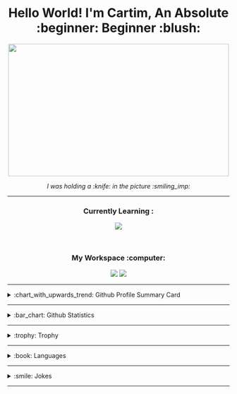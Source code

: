 <h1 align='center'> Hello World! I'm Cartim, An Absolute :beginner: Beginner :blush: </h1>
<p align=center><img src="https://cartim-draluc.netlify.app/pixlr-bg-result.png" width=500px height=300px></p>
<p align='center'><i>I was holding a :knife: in the picture :smiling_imp:</i></p><hr>
<h3 align='center'>Currently Learning :</h3>
<p align='center'> <img src="https://img.shields.io/badge/Nothing-323330?style=for-the-badge&logo=nothing&logoColor=F7DF1E"></p>
<br>

<h3 align='center'>My Workspace :computer:</h3>
<p align='center'><img src="https://img.shields.io/badge/Windows_10-0078D6?style=for-the-badge&logo=windows&logoColor=white"> <img src="https://img.shields.io/badge/Visual_Studio_Code-0078D4?style=for-the-badge&logo=visual%20studio%20code&logoColor=white"></p>

<hr>
<details>
    <summary>:chart_with_upwards_trend: Github Profile Summary Card</summary>
    <p align=center>
        <img src="https://github-profile-summary-cards.vercel.app/api/cards/profile-details?username=CartimDraluc&theme=vue"> <img src="https://activity-graph.herokuapp.com/graph?username=CartimDraluc&theme=minimal">
    </p>
</details>
<hr>
<details>
    <summary>:bar_chart: Github Statistics</summary>
    <p align=center>
        <img src="https://github-readme-stats.vercel.app/api?username=CartimDraluc&theme=blue-green"> 
        <img src="https://github-readme-streak-stats.herokuapp.com/?user=CartimDraluc&theme=blue-green"> <br>
        <img src="https://github-readme-stats.vercel.app/api/top-langs/?username=CartimDraluc&theme=blue-green">
    </p>
</details>
<hr>
<details>
    <summary>:trophy: Trophy</summary>
    <p align=center>
        <img src="https://github-profile-trophy.vercel.app/?username=CartimDraluc">
    </p>
</details>
<hr>
<details>
  <summary>:book: Languages</summary><br>
  <p align='center'>
    <img src="https://img.shields.io/badge/html5-E34F26?style=for-the-badge&logo=html5&logoColor=white"> <img src="https://img.shields.io/badge/css3-1572B6?style=for-the-badge&logo=css3&logoColor=white">
  </p>
</details>
<hr>
<details>
    <summary>:smile: Jokes</summary>
    <p align=center>
        <img src="https://readme-jokes.vercel.app/api">
    </p>
</details>
<hr>
